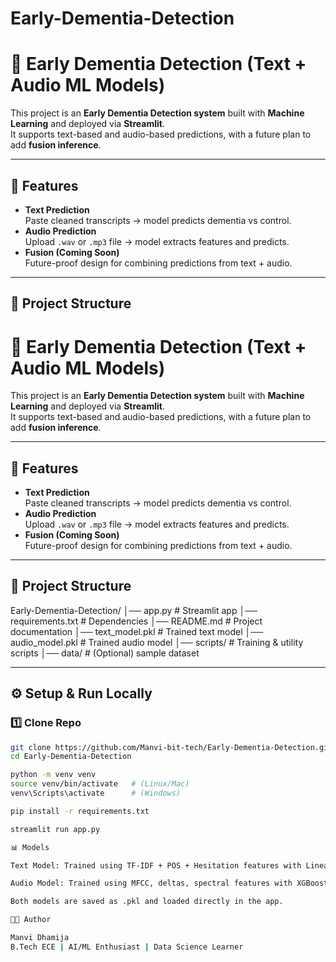 # Early-Dementia-Detection
# 🧠 Early Dementia Detection (Text + Audio ML Models)

This project is an **Early Dementia Detection system** built with **Machine Learning** and deployed via **Streamlit**.  
It supports text-based and audio-based predictions, with a future plan to add **fusion inference**.

---

## 🚀 Features
- **Text Prediction**  
  Paste cleaned transcripts → model predicts dementia vs control.
- **Audio Prediction**  
  Upload `.wav` or `.mp3` file → model extracts features and predicts.
- **Fusion (Coming Soon)**  
  Future-proof design for combining predictions from text + audio.

---

## 📂 Project Structure
# 🧠 Early Dementia Detection (Text + Audio ML Models)

This project is an **Early Dementia Detection system** built with **Machine Learning** and deployed via **Streamlit**.  
It supports text-based and audio-based predictions, with a future plan to add **fusion inference**.

---

## 🚀 Features
- **Text Prediction**  
  Paste cleaned transcripts → model predicts dementia vs control.
- **Audio Prediction**  
  Upload `.wav` or `.mp3` file → model extracts features and predicts.
- **Fusion (Coming Soon)**  
  Future-proof design for combining predictions from text + audio.

---

## 📂 Project Structure
Early-Dementia-Detection/
│── app.py # Streamlit app
│── requirements.txt # Dependencies
│── README.md # Project documentation
│── text_model.pkl # Trained text model
│── audio_model.pkl # Trained audio model
│── scripts/ # Training & utility scripts
│── data/ # (Optional) sample dataset


---

## ⚙️ Setup & Run Locally

### 1️⃣ Clone Repo
```bash
git clone https://github.com/Manvi-bit-tech/Early-Dementia-Detection.git
cd Early-Dementia-Detection

python -m venv venv
source venv/bin/activate   # (Linux/Mac)
venv\Scripts\activate      # (Windows)

pip install -r requirements.txt

streamlit run app.py

📊 Models

Text Model: Trained using TF-IDF + POS + Hesitation features with Linear SVM.

Audio Model: Trained using MFCC, deltas, spectral features with XGBoost.

Both models are saved as .pkl and loaded directly in the app.

👩‍💻 Author

Manvi Dhamija
B.Tech ECE | AI/ML Enthusiast | Data Science Learner
